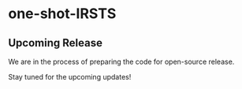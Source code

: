 # one-shot-IRSTS

## Upcoming Release

We are in the process of preparing the code for open-source release.

Stay tuned for the upcoming updates!
